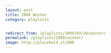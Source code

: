 ```yaml
---
layout: post
title: 2009 Winter
category: playlists


redirect_from: /playlists/2009/03/20/winter/
permalink: /playlists/2009/winter/
image: http://placehold.it/600
---
```

